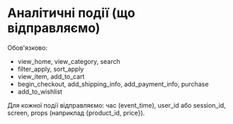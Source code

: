 # Аналітичні події (що відправляємо)

Обов'язково:
- view_home, view_category, search
- filter_apply, sort_apply
- view_item, add_to_cart
- begin_checkout, add_shipping_info, add_payment_info, purchase
- add_to_wishlist

Для кожної події відправляємо: час (event_time), user_id або session_id, screen, props (наприклад {product_id, price}).
